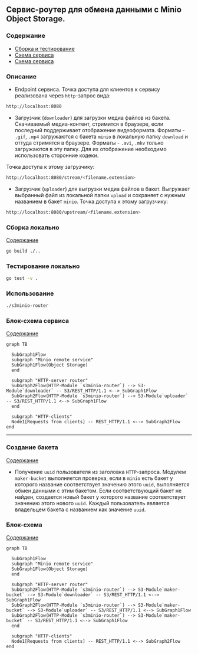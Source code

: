 ## Сервис-роутер для обмена данными с Minio Object Storage.


### Содержание
- [Сборка и тестирование](https://github.com/blablatov/s3minio-router#сборка-локально)
- [Схема сервиса](https://github.com/blablatov/s3minio-router#блок-схема-сервиса)
- [Схема сервиса](https://github.com/blablatov/s3minio-router#создание-бакета)


### Описание
* Endpoint сервиса.
Точка доступа для клиентов к сервису реализована через `http`-запрос вида:
```sh
http://localhost:8080
```

* Загрузчик (`downloader`) для загрузки медиа файлов из бакета.
Скачиваемый медиа-контент, стримится в браузере, если последний поддерживает отображение видеоформата.
Форматы - `.gif`, `.mp4` загружаются с бакета `minio` в локальную папку `download` и оттуда стримятся в браузере. Форматы - `.avi`, `.mkv` только загружаются в эту папку. Для их отображение необходимо использовать сторонние кодеки.

Точка доступа к этому загрузчику:
```sh
http://localhost:8080/stream/<filename.extension>
```
* Загрузчик (`uploader`) для выгрузки медиа файлов в бакет.
Выгружает выбранный файл из локальной папки `upload` и сохраняет с нужным названием в бакет `minio`.
Точка доступа к этому загрузчику:
```sh
http://localhost:8080/upstream/<filename.extension>
```

### Сборка локально
[Содержание](https://github.com/blablatov/s3minio-router#содержание)

```sh
go build ./..
```

### Тестирование локально
```sh
go test -v .
```

### Использование
```sh
./s3minio-router
```


### Блок-схема сервиса
[Содержание](https://github.com/blablatov/s3minio-router#содержание)


```mermaid
graph TB

  SubGraph1Flow
  subgraph "Minio remote service"
  SubGraph1Flow(Object Storage)
  end

  subgraph "HTTP-server router"
  SubGraph2Flow(HTTP-Module `s3minio-router`) --> S3-Module`downloader` -- S3/REST_HTTP/1.1 <--> SubGraph1Flow
  SubGraph2Flow(HTTP-Module `s3minio-router`) --> S3-Module`uploader` -- S3/REST_HTTP/1.1 <--> SubGraph1Flow
  end

  subgraph "HTTP-clients"
  Node1[Requests from clients] -- REST_HTTP/1.1 <--> SubGraph2Flow
end
```

---

### Создание бакета
[Содержание](https://github.com/blablatov/s3minio-router#содержание)

* Получение `uuid` пользователя из заголовка `HTTP`-запроса.
Модулем `maker-bucket` выполняется проверка, если в `minio` есть бакет у которого название соответствует значению этого `uuid`, выполняется обмен данными с этим бакетом.
Если соответствующий бакет не найден, создается новый бакет у которого название соответствует значению этого нового `uuid`.
Каждый пользователь является владельцем бакета с названием как значение `uuid`.

### Блок-схема
[Содержание](https://github.com/blablatov/s3minio-router#содержание)

```mermaid
graph TB

  SubGraph1Flow
  subgraph "Minio remote service"
  SubGraph1Flow(Object Storage)
  end

  subgraph "HTTP-server router"
  SubGraph2Flow(HTTP-Module `s3minio-router`) --> S3-Module`maker-bucket` --> S3-Module`downloader` -- S3/REST_HTTP/1.1 <--> SubGraph1Flow
  SubGraph2Flow(HTTP-Module `s3minio-router`) --> S3-Module`maker-bucket` --> S3-Module`uploader` -- S3/REST_HTTP/1.1 <--> SubGraph1Flow
  SubGraph2Flow(HTTP-Module `s3minio-router`) --> S3-Module`maker-bucket` -- S3/REST_HTTP/1.1 <--> SubGraph1Flow
  end

  subgraph "HTTP-clients"
  Node1[Requests from clients] -- REST_HTTP/1.1 <--> SubGraph2Flow
end
```
